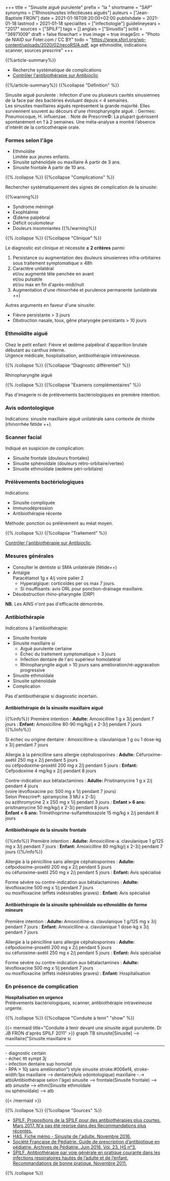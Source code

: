 +++
title = "Sinusite aiguë purulente"
prefix = "la "
shortname = "SAP"
synonyms = ["Rhinosinusites infectieuses aiguës"]
auteurs = ["Jean-Baptiste FRON"]
date = 2021-01-18T09:20:00+02:00
publishdate = 2021-01-18
lastmod = 2021-01-18
specialites = ["infectiologie"]
guidelineyears = "2017"
sources = ["SPILF"]
tags = []
anglais = ["Sinusitis"]
sctid = "36971009"
draft = false
flowchart = true
image = true
imageSrc = "Photo de NIAID sur Foter.com / CC BY"
todo = "https://www.sforl.org/wp-content/uploads/2020/02/recoRSIA.pdf, age ethmoidite, indications scanner, sources prescrire"
+++

{{%article-summary%}}

- Recherche systématique de complications
- [Contrôler l'antibiothérapie sur Antibioclic](https://antibioclic.com/questionnaire/45)

{{%/article-summary%}}
{{%collapse "Définition" %}}

Sinusite aiguë purulente
: Infection d'une ou plusieurs cavités sinusiennes de la face par des bactéries évoluant depuis < 4 semaines.  
Les sinusites maxillaires aiguës représentent la grande majorité. Elles surviennent souvent au décours d'une rhinopharyngite aiguë.
: Germes: Pneumocoque, H. influenzae.
: Note de Prescrire©: La plupart guérissent spontanément en 1 à 2 semaines. Une méta-analyse a montré l’absence d'intérêt de la corticothérapie orale.

### Formes selon l'âge

- Ethmoïdite  
Limitée aux jeunes enfants.
- Sinusite sphénoïdale ou maxillaire
À partir de 3 ans.
- Sinusite frontale
À partir de 10 ans.

{{% /collapse %}}
{{%collapse "Complications" %}}

Rechercher systématiquement des signes de complication de la sinusite:

{{%warning%}}

- Syndrome méningé
- Exophtalmie
- Œdème palpébral
- Déficit oculomoteur
- Douleurs insomniantes
{{%/warning%}}

{{% /collapse %}}
{{%collapse "Clinique" %}}

Le diagnostic est clinique et nécessite **≥ 2 critères** parmi:

1. Persistance ou augmentation des douleurs sinusiennes infra-orbitaires sous traitement symptomatique ≥ 48h
2. Caractère unilatéral  
et/ou augmenté tête penchée en avant  
et/ou pulsatile  
et/ou max en fin d'après-midi/nuit
3. Augmentation d'une rhinorrhée et purulence permanente (unilatérale ++)

Autres arguments en faveur d'une sinusite:

- Fièvre persistante > 3 jours
- Obstruction nasale, toux, gêne pharyngée persistants > 10 jours

### Ethmoïdite aiguë

Chez le petit enfant: Fièvre et œdème palpébral d'apparition brutale débutant au canthus interne.  
Urgence médicale, hospitalisation, antibiothérapie intraveineuse.

{{% /collapse %}}
{{%collapse "Diagnostic différentiel" %}}

Rhinopharyngite aiguë

{{% /collapse %}}
{{%collapse "Examens complémentaires" %}}

Pas d'imagerie ni de prélèvements bactériologiques en première intention.

### Avis odontologique

Indications: sinusite maxillaire aiguë unilatérale sans contexte de rhinite (rhinorrhée fétide ++).

### Scanner facial

Indiqué en suspicion de complication:

- Sinusite frontale (douleurs frontales)
- Sinusite sphénoïdale (douleurs rétro-orbitaire/vertex)
- Sinusite ethmoïdale (œdème péri-orbitaire)

### Prélèvements bactériologiques

Indications:

- Sinusite compliquée
- Immunodépression
- Antibiothérapie récente

Méthode: ponction ou prélèvement au méat moyen.

{{% /collapse %}}
{{%collapse "Traitement" %}}

[Contrôler l'antibiothérapie sur Antibioclic](https://antibioclic.com/questionnaire/45).

### Mesures générales

- Consulter le dentiste si SMA unilatérale (fétide++)
- Antalgie  
Paracétamol 1g x 4/j voire palier 2
  - Hyperalgique: corticoïdes per os max 7 jours.
  - Si insuffisants: avis ORL pour ponction-drainage maxillaire.
- Désobstruction rhino-pharyngée (DRP)

**NB.** Les AINS n'ont pas d'efficacité démontrée.

### Antibiothérapie

Indications à l'antibiothérapie:

- Sinusite frontale
- Sinusite maxillaire si
  - Aiguë purulente certaine
  - Échec du traitement symptomatique > 3 jours
  - Infection dentaire de l'arc supérieur homolatéral
  - Rhinopharyngite aiguë > 10 jours sans amélioration/ré-aggravation progressive
- Sinusite ethmoïdale
- Sinusite sphénoïdale
- Complication

Pas d'antibiothérapie si diagnostic incertain.

#### Antibiothérapie de la sinusite maxillaire aiguë

{{%info%}}
Première intention
: **Adulte:** Amoxicilline 1 g x 3/j pendant 7 jours
: **Enfant:** Amoxicilline 80-90 mg/kg/j x 2-3/j pendant 7 jours
{{%/info%}}

Si échec ou origine dentaire
: Amoxicilline-a. clavulanique 1 g ou 1 dose-kg x 3/j pendant 7 jours

Allergie à la pénicilline sans allergie céphalosporines
: **Adulte:** Céfuroxime-axétil 250 mg x 2/j pendant 5 jours  
ou céfpodoxime-proxétil 200 mg x 2/j pendant 5 jours
: **Enfant:** Cefpodoxime 4 mg/kg x 2/j pendant 8 jours

Contre-indication aux bêtalactamines
: **Adulte:** Pristinamycine 1 g x 2/j pendant 4 jours  
(voire lévofloxacine po: 500 mg x 1/j pendant 7 jours)  
Selon Prescrire®: spiramycine 3 MU x 2-3/j  
ou azithromycine 2 x 250 mg x 1/j pendant 3 jours
: **Enfant > 6 ans:** pristinamycine 50 mg/kg/j x 2-3/j pendant 8 jours  
**Enfant < 6 ans:** Triméthoprime-sulfamétoxazole 15 mg/kg x 2/j pendant 8 jours

#### Antibiothérapie de la sinusite frontale

{{%info%}}
Première intention
: **Adulte:** Amoxicilline-a. clavulanique 1 g/125 mg x 3/j pendant 7 jours
: **Enfant:** Amoxicilline 80 mg/kg/j x 2-3/j pendant 7 jours
{{%/info%}}

Allergie à la pénicilline sans allergie céphalosporines
: **Adulte:** céfpodoxime-proxétil 200 mg x 2/j pendant 5 jours  
ou céfuroxime-axétil 250 mg x 2/j pendant 5 jours
: **Enfant:** Avis spécialisé

Forme sévère ou contre-indication aux bêtalactamines
: **Adulte:** lévofloxacine 500 mg x 1/j pendant 7 jours  
ou moxifloxacine (effets indésirables graves)
: **Enfant:** Avis spécialisé

#### Antibiothérapie de la sinusite sphénoïdale ou ethmoïdite de forme mineure

Première intention
: **Adulte:** Amoxicilline-a. clavulanique 1 g/125 mg x 3/j pendant 7 jours
: **Enfant:** Amoxicilline-a. clavulanique 1 dose-kg x 3/j pendant 7 jours

Allergie à la pénicilline sans allergie céphalosporines
: **Adulte:** céfpodoxime-proxétil 200 mg x 2/j pendant 5 jours  
ou céfuroxime-axétil 250 mg x 2/j pendant 5 jours
: **Enfant:** Avis spécialisé

Forme sévère ou contre-indication aux bêtalactamines
: **Adulte:** lévofloxacine 500 mg x 1/j pendant 7 jours  
ou moxifloxacine (effets indésirables graves)
: **Enfant:** Hospitalisation

### En présence de complication

**Hospitalisation en urgence**  
Prélèvements bactériologiques, scanner, antibiothérapie intraveineuse urgente.

{{% /collapse %}}
{{%collapse "Conduite à tenir" "show" %}}

{{< mermaid title="Conduite à tenir devant une sinusite aiguë purulente. Dr JB FRON d'après SPILF 2011" >}}
graph TB
  sinusite[Sinusite] --> maxillaire("Sinusite maxillaire si<hr>- diagnostic certain<br>- échec ttt sympt 3j<br>- infection dentaire sup homolat<br>- RPA > 10j sans amélioration")
  style sinusite stroke:#006ef4, stroke-width:1px
    maxillaire --> dentaire(Avis odontologique)
    maxillaire -.-> atb(Antibiothérapie selon l'âge)
  sinusite --> frontale(Sinusite frontale) --> atb
  sinusite --> ethm(Sinusite ethmoïdale<br>ou sphénoïdale) --> atb

{{< /mermaid >}}

{{% /collapse %}}
{{%collapse "Sources" %}}

- [SPILF. Propositions de la SPILF pour des antibiothérapies plus courtes. Mars 2017. N'a pas été reprise dans des Recommandations plus récentes.](https://www.infectiologie.com/UserFiles/File/spilf/atb/info-antibio/info-antibio-2017-mars.pdf)
- [HAS. Fiche mémo - Sinusite de l'adulte. Novembre 2016.](https://www.has-sante.fr/upload/docs/application/pdf/2016-11/v1-fm_sinusite_adulte-171116.pdf)
- [Société Française de Pédiatrie. Guide de prescription d’antibiotique en pédiatrie. Archives de Pédiatrie. Juin 2016. Vol. 23. HS n°3.](http://www.sfpediatrie.com/sites/default/files/arcped_gpip_15_juin_new_couvbs.pdf)
- [SPILF. Antibiothérapie par voie générale en pratique courante dans les infections respiratoires hautes de l’adulte et de l’enfant. Recommandations de bonne pratique. Novembre 2011.](http://www.infectiologie.com/UserFiles/File/medias/Recos/2011-infections-respir-hautes-argumentaire.pdf)

{{% /collapse %}}
